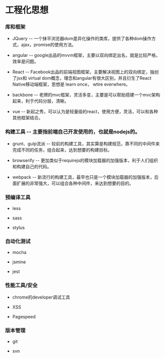 # 工程化思想

### 库和框架

* JQuery -- 一个抹平浏览器dom差异化操作的类库，提供了各种dom操作方式，ajax，promise的使用方法。

* angular -- google出品的mvvm框架，主要以双向绑定出名，就是比较严格，效率是问题。

* React -- Facebook出品的前端视图框架，主要解决视图上的双向绑定，独创了jsx和 virtual dom概念，理念和angular有很大区别，并且衍生了React Native移动端框架，思想是 learn once， wtire everwhere。

* backbone -- 老牌的mvc框架，灵活多变，主要是可以帮助搭建一个mvc架构起来，利于代码分层，清晰。

* vue -- 新起之秀，可以认为是轻量级的react，使用方便，灵活，可以和各种其他框架结合。

### 构建工具 -- 主要指前端自己开发使用的，也就是nodejs的。

* grunt、gulp流派 -- 较前的构建工具，其实算是构建规范，靠不同的中间件来完成不同的任务，组合起来，达到想要的构建目标。

* browserify -- 更加类似于requirejs的模块加载器的加强版本，利于人们组织和构建自己的代码。

* webpack -- 新流行的构建工具，最早也只是一个模块加载器的加强版本，后面扩展的非常强大，可以组合各种中间件，来达到想要的目的。

### 预编译工具

* less

* sass

* stylus 

### 自动化测试

* mocha

* jsmine

* jest

### 性能工具/安全

* chrome的developer调试工具

* XSS

* Pagespeed

### 版本管理

* git

* svn